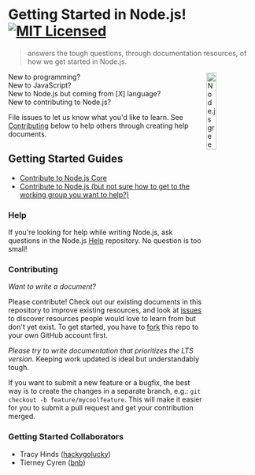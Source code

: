 # Getting Started in Node.js! [![MIT Licensed](https://img.shields.io/badge/license-MIT-blue.svg)](LICENSE)
> answers the tough questions, through documentation resources, of how we get started in Node.js.

 <img src="https://nodejs.org/static/images/logo-hexagon.png"
 alt="Node.js green hexagon" title="Node.js green hexagon" align="right" width="20%" height="20%"/>

New to programming?<br>
New to JavaScript?<br>
New to Node.js but coming from [X] language?<br>
New to contributing to Node.js?

File issues to let us know what you'd like to learn. See [Contributing](#contributing) below to help others through creating help documents.

## Getting Started Guides
- [Contribute to Node.js Core](http://nodetodo.org/getting-started/)
- [Contribute to Node.js (but not sure how to get to the working group you want to help?)](https://github.com/nodejs/getting-started/blob/master/contribute_to_node.md)


### Help
If you're looking for help while writing Node.js, ask questions in the Node.js [Help](https://github.com/nodejs/help#-help) repository. No question is too small!


### Contributing
*Want to write a document?*

Please contribute! Check out our existing documents in this repository to improve existing resources, and look at [issues](https://github.com/nodejs/getting-started/issues) to discover resources people would love to learn from but don't yet exist. To get started, you have to [fork](https://github.com/nodejs/getting-started/fork) this repo to your own GitHub account first.

*Please try to write documentation that prioritizes the LTS version.* Keeping work updated is ideal but understandably tough.

If you want to submit a new feature or a bugfix, the best way is to create the changes in a separate branch, e.g.: `git checkout -b feature/mycoolfeature`. This will make it easier for you to submit a pull request and get your contribution merged.

### Getting Started Collaborators

- Tracy Hinds ([hackygolucky](https://github.com/hackygolucky))
- Tierney Cyren ([bnb](https://github.com/bnb))
